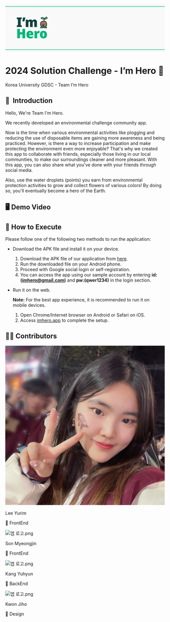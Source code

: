 ![flag.png](./profile/flag.png)

# 2024 Solution Challenge - I’m Hero 🌱


Korea University GDSC - Team I’m Hero

## 👋  Introduction


Hello, We're Team I'm Hero.

We recently developed an environmental challenge community app. 

Now is the time when various environmental activities like plogging and reducing the use of disposable items are gaining more awareness and being practiced. However, is there a way to increase participation and make protecting the environment even more enjoyable? That's why we created this app to collaborate with friends, especially those living in our local communities, to make our surroundings cleaner and more pleasant. With this app, you can also share what you've done with your friends through social media.

Also, use the water droplets (points) you earn from environmental protection activities to grow and collect flowers of various colors! By doing so, you'll eventually become a hero of the Earth.

## 🖥️ Demo Video



## 🌳 How to Execute

Please follow one of the following two methods to run the application:

- Download the APK file and install it on your device.
    1. Download the APK file of our application from [here](https://github.com/2024-Google-Solution-Challenge/release).
    2. Run the downloaded file on your Android phone.
    3. Proceed with Google social login or self-registration.
    4. You can access the app using our sample account by entering **id:(imhero@gmail.com)** and **pw:(qwer1234)** in the login section.

- Run it on the web.
    
    **Note:** For the best app experience, it is recommended to run it on mobile devices.
    
    1. Open Chrome/Internet browser on Android or Safari on iOS.
    2. Access [imhero.app](https://imhero.app/) to complete the setup.

## 👩‍💻 Contributors

![yurim.jpeg](./profile/member/yurim.jpeg)

Lee Yurim

💛 FrontEnd

![앱 로고.png](https://prod-files-secure.s3.us-west-2.amazonaws.com/5cdd3d1d-b1fe-472e-9cd2-0af904a43aa9/dc87b60c-4378-4871-9311-3d94a3c98502/%E1%84%8B%E1%85%A2%E1%86%B8_%E1%84%85%E1%85%A9%E1%84%80%E1%85%A9.png)

Son Myeongjin

💛 FrontEnd

![앱 로고.png](https://prod-files-secure.s3.us-west-2.amazonaws.com/5cdd3d1d-b1fe-472e-9cd2-0af904a43aa9/dc87b60c-4378-4871-9311-3d94a3c98502/%E1%84%8B%E1%85%A2%E1%86%B8_%E1%84%85%E1%85%A9%E1%84%80%E1%85%A9.png)

Kang Yuhyun

💚 BackEnd

![앱 로고.png](https://prod-files-secure.s3.us-west-2.amazonaws.com/5cdd3d1d-b1fe-472e-9cd2-0af904a43aa9/dc87b60c-4378-4871-9311-3d94a3c98502/%E1%84%8B%E1%85%A2%E1%86%B8_%E1%84%85%E1%85%A9%E1%84%80%E1%85%A9.png)

Kwon Jiho

💜 Design
